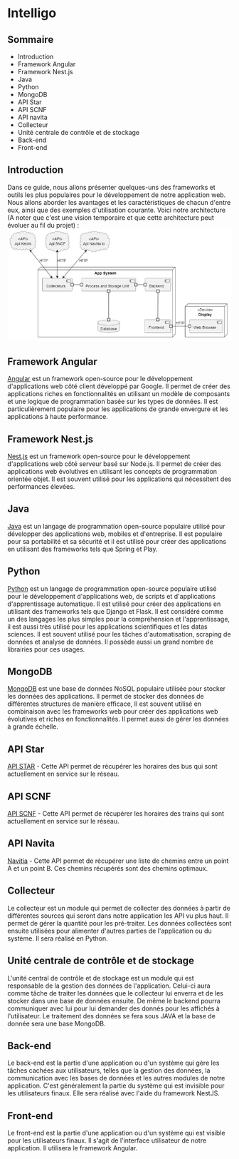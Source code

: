 # Intelligo

## Sommaire

- Introduction
- Framework Angular
- Framework Nest.js
- Java
- Python
- MongoDB
- API Star
- API SCNF
- API navita
- Collecteur  
- Unité centrale de contrôle et de stockage
- Back-end
- Front-end 

## Introduction

Dans ce guide, nous allons présenter quelques-uns des frameworks et outils les plus populaires pour le développement de notre application web. Nous allons aborder les avantages et les caractéristiques de chacun d'entre eux, ainsi que des exemples d'utilisation courante.
Voici notre architecture (A noter que c'est une vision temporaire et que cette architecture peut évoluer au fil du projet) :
![Architecture logiciel de notre application](./archiLogicielleIntelligo.png "Architecture logiciel de notre application.")

## Framework Angular
[Angular](https://angular.io/) est un framework open-source pour le développement d'applications web côté client développé par Google. Il permet de créer des applications riches en fonctionnalités en utilisant un modèle de composants et une logique de programmation basée sur les types de données. Il est particulièrement populaire pour les applications de grande envergure et les applications à haute performance.


## Framework Nest.js
[Nest.js](https://nestjs.com/) est un framework open-source pour le développement d'applications web côté serveur basé sur Node.js. Il permet de créer des applications web évolutives en utilisant les concepts de programmation orientée objet. Il est souvent utilisé pour les applications qui nécessitent des performances élevées.

## Java

[Java](https://www.java.com/) est un langage de programmation open-source populaire utilisé pour développer des applications web, mobiles et d'entreprise. Il est populaire pour sa portabilité et sa sécurité et il est utilisé pour créer des applications en utilisant des frameworks tels que Spring et Play.

## Python

[Python](https://www.python.org/) est un langage de programmation open-source populaire utilisé pour le développement d'applications web, de scripts et d'applications d'apprentissage automatique. Il est utilisé pour créer des applications en utilisant des frameworks tels que Django et Flask. Il est considéré comme un des langages les plus simples pour la compréhension et l'apprentissage, il est aussi très utilisé pour les applications scientifiques et les datas sciences. Il est souvent utilisé pour les tâches d'automatisation, scraping de données et analyse de données. Il possède aussi un grand nombre de librairies pour ces usages.

## MongoDB

[MongoDB](https://www.mongodb.com/) est une base de données NoSQL populaire utilisée pour stocker les données des applications. Il permet de stocker des données de différentes structures de manière efficace, Il est souvent utilisé en combinaison avec les frameworks web pour créer des applications web évolutives et riches en fonctionnalités. Il permet aussi de gérer les données à grande échelle.

## API Star 

[API STAR](https://data.explore.star.fr/api/v2/console) - Cette API permet de récupérer les horaires des bus qui sont actuellement en service sur le réseau.

## API SCNF
[API SCNF](https://numerique.sncf.com/startup/api/) - Cette API permet de récupérer les horaires des trains qui sont actuellement en service sur le réseau.
## API Navita
[Navitia](https://navitia.io) - Cette API permet de récupérer une liste de chemins entre un point A et un point B. Ces chemins récupérés sont des chemins optimaux.

## Collecteur

Le collecteur est un module qui permet de collecter des données à partir de différentes sources qui seront dans notre application les API vu plus haut. Il permet de gérer la quantité pour les pré-traiter. Les données collectées sont ensuite utilisées pour alimenter d'autres parties de l'application ou du système.
Il sera réalisé en Python.

## Unité centrale de contrôle et de stockage

L'unité central de contrôle et de stockage est un module qui est responsable de la gestion des données de l'application. Celui-ci aura comme tâche de traiter les données que le collecteur lui enverra et de les stocker dans une base de données ensuite. De même le backend pourra communiquer avec lui pour lui demander des donnés pour les affichés à l'utilisateur. Le traitement des données se fera sous JAVA et la base de donnée sera une base MongoDB.

## Back-end

Le back-end est la partie d'une application ou d'un système qui gère les tâches cachées aux utilisateurs, telles que la gestion des données, la communication avec les bases de données et les autres modules de notre application. C'est généralement la partie du système qui est invisible pour les utilisateurs finaux.
Elle sera réalisé avec l'aide du framework NestJS.

## Front-end

Le front-end est la partie d'une application ou d'un système qui est visible pour les utilisateurs finaux. Il s'agit de l'interface utilisateur de notre application. Il utilisera le framework Angular.
